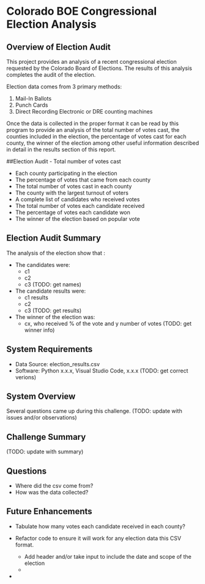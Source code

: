# Colorado BOE Congressional Election Analysis

## Overview of Election Audit
This project provides an analysis of a recent congressional election requested by the Colorado Board of Elections. The results of this analysis completes the audit of the election.

Election data comes from 3 primary methods:
1. Mail-In Ballots
2. Punch Cards
3. Direct Recording Electronic or DRE counting machines

Once the data is collected in the proper format it can be read by this program to provide an analysis of 
the total number of votes cast, the counties included in the election, the percentage of votes cast for each county, the winner of the election among other useful information described in detail in the results section of this report.

##Election Audit - Total number of votes cast
- Each county participating in the election
- The percentage of votes that came from each county
- The total number of votes cast in each county
- The county with the largest turnout of voters
- A complete list of candidates who received votes
- The total number of votes each candidate received
- The percentage of votes each candidate won
- The winner of the election based on popular vote

## Election Audit Summary
The analysis of the election show that :
- The candidates were:
   - c1
   - c2
   - c3 (TODO: get names)
- The candidate results were:
   - c1 results
   - c2
   - c3 (TODO: get results)
 - The winner of the election was:
   - cx, who received % of the vote and y number of votes (TODO: get winner info)

## System Requirements
- Data Source: election_results.csv
- Software: Python x.x.x, Visual Studio Code, x.x.x (TODO: get correct verions)

## System Overview
Several questions came up during this challenge. (TODO: update with issues and/or observations)

## Challenge Summary
(TODO: update with summary)

## Questions
- Where did the csv come from? 
- How was the data collected? 

## Future Enhancements
- Tabulate how many votes each candidate received in each county?
- Refactor code to ensure it will work for any election data this CSV format.
   - Add header and/or take input to include the date and scope of the election
   -

- 
